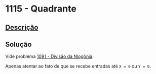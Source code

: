 # 1115 - Quadrante

## [Descrição](https://www.beecrowd.com.br/judge/pt/problems/view/1115)

## Solução

Vide problema [1091 - Divisão da Nlogônia](../../ad-hoc/1091/README.md).

Apenas atentar ao fato de que se recebe entradas até `X = 0` ou `Y = 0`.